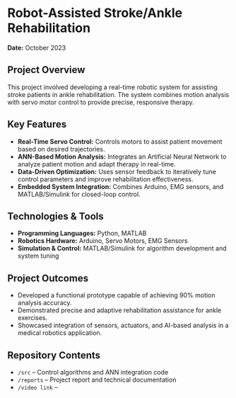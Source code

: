 # Robot-Assisted Stroke/Ankle Rehabilitation

**Date:** October 2023  

## Project Overview
This project involved developing a real-time robotic system for assisting stroke patients in ankle rehabilitation. The system combines motion analysis with servo motor control to provide precise, responsive therapy.

## Key Features
- **Real-Time Servo Control:** Controls motors to assist patient movement based on desired trajectories.  
- **ANN-Based Motion Analysis:** Integrates an Artificial Neural Network to analyze patient motion and adapt therapy in real-time.  
- **Data-Driven Optimization:** Uses sensor feedback to iteratively tune control parameters and improve rehabilitation effectiveness.  
- **Embedded System Integration:** Combines Arduino, EMG sensors, and MATLAB/Simulink for closed-loop control.

## Technologies & Tools
- **Programming Languages:** Python, MATLAB  
- **Robotics Hardware:** Arduino, Servo Motors, EMG Sensors  
- **Simulation & Control:** MATLAB/Simulink for algorithm development and system tuning  

## Project Outcomes
- Developed a functional prototype capable of achieving 90% motion analysis accuracy.  
- Demonstrated precise and adaptive rehabilitation assistance for ankle exercises.  
- Showcased integration of sensors, actuators, and AI-based analysis in a medical robotics application.

## Repository Contents
- `/src` – Control algorithms and ANN integration code  
- `/reports` – Project report and technical documentation  
- `/video link` – 



